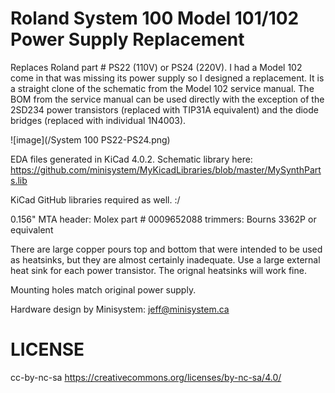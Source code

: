 Roland System 100 Model 101/102 Power Supply Replacement
============

Replaces Roland part # PS22 (110V) or PS24 (220V). I had a Model 102 come in that was missing its power supply so I designed a replacement. It is a straight clone of the schematic from the Model 102 service manual. The BOM from the service manual can be used directly with the exception of the 2SD234 power transistors (replaced with TIP31A equivalent) and the diode bridges (replaced with individual 1N4003). 

![image](/System 100 PS22-PS24.png)

EDA files generated in KiCad 4.0.2. Schematic library here: https://github.com/minisystem/MyKicadLibraries/blob/master/MySynthParts.lib

KiCad GitHub libraries required as well. :/

0.156" MTA header: Molex part # 0009652088
trimmers: Bourns 3362P or equivalent

There are large copper pours top and bottom that were intended to be used as heatsinks, but they are almost certainly inadequate. Use a large external heat sink for each power transistor. The orignal heatsinks will work fine.

Mounting holes match original power supply.

Hardware design by Minisystem: jeff@minisystem.ca 

LICENSE
=======
cc-by-nc-sa
https://creativecommons.org/licenses/by-nc-sa/4.0/
